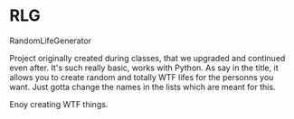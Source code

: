 # RLG
RandomLifeGenerator

Project originally created during classes, that we upgraded and continued even after. It's such really basic, works with Python. As say in the title, it allows you to create random and totally WTF lifes for the personns you want. Just gotta change the names in the lists which are meant for this.

Enoy creating WTF things.
